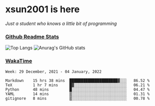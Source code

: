 # xsun2001 is here

*Just a student who knows a little bit of programming*

### [Github Readme Stats](https://github.com/anuraghazra/github-readme-stats)

![Top Langs](https://github-readme-stats.vercel.app/api/top-langs/?username=xsun2001&layout=compact&theme=radical) ![Anurag's GitHub stats](https://github-readme-stats.vercel.app/api?username=xsun2001&show_icons=true&theme=radical)

### [WakaTime](https://wakatime.com)

<!--START_SECTION:waka-->
```text
Week: 29 December, 2021 - 04 January, 2022

Markdown    15 hrs 38 mins  █████████████████████▓░░░   86.52 % 
TeX         1 hr 7 mins     █▓░░░░░░░░░░░░░░░░░░░░░░░   06.21 % 
Python      48 mins         █░░░░░░░░░░░░░░░░░░░░░░░░   04.47 % 
YAML        14 mins         ▒░░░░░░░░░░░░░░░░░░░░░░░░   01.31 % 
gitignore   8 mins          ▒░░░░░░░░░░░░░░░░░░░░░░░░   00.78 % 
```
<!--END_SECTION:waka-->
